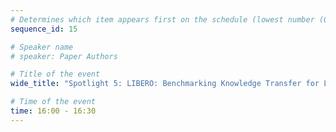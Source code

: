 ```yaml
---
# Determines which item appears first on the schedule (lowest number (0) appears first)
sequence_id: 15

# Speaker name
# speaker: Paper Authors

# Title of the event
wide_title: "Spotlight 5: LIBERO: Benchmarking Knowledge Transfer for Lifelong Robot Learning <br> Spotlight 6: GELLO: A General, Low-Cost, and Intuitive Teleoperation Framework for Robot Manipulators <br> Spotlight 7: Eureka: Human-Level Reward Design via Coding Large Language Models <br> Spotlight 8: BEHAVIOR-1K: A Benchmark for Embodied AI with 1,000 Everyday Activities and Realistic Simulation"

# Time of the event
time: 16:00 - 16:30
---
```

